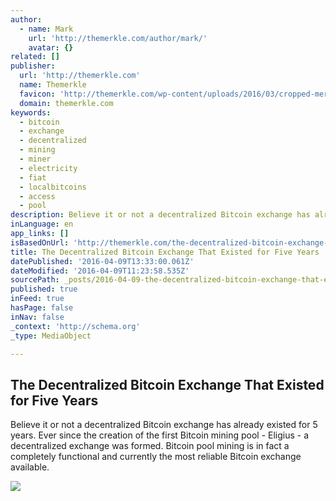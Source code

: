 ```yaml
---
author:
  - name: Mark
    url: 'http://themerkle.com/author/mark/'
    avatar: {}
related: []
publisher:
  url: 'http://themerkle.com'
  name: Themerkle
  favicon: 'http://themerkle.com/wp-content/uploads/2016/03/cropped-merkle-white-1-192x192.png'
  domain: themerkle.com
keywords:
  - bitcoin
  - exchange
  - decentralized
  - mining
  - miner
  - electricity
  - fiat
  - localbitcoins
  - access
  - pool
description: Believe it or not a decentralized Bitcoin exchange has already existed for 5 years. Ever since the creation of the first Bitcoin mining pool - Eligius - a decentralized exchange was formed. Bitcoin pool mining is in fact a completely functional and currently the most reliable Bitcoin exchange available.
inLanguage: en
app_links: []
isBasedOnUrl: 'http://themerkle.com/the-decentralized-bitcoin-exchange-that-existed-for-five-years/'
title: The Decentralized Bitcoin Exchange That Existed for Five Years
datePublished: '2016-04-09T13:33:00.061Z'
dateModified: '2016-04-09T11:23:58.535Z'
sourcePath: _posts/2016-04-09-the-decentralized-bitcoin-exchange-that-existed-for-five-yea.md
published: true
inFeed: true
hasPage: false
inNav: false
_context: 'http://schema.org'
_type: MediaObject

---
```

<article style=""><h1>The Decentralized Bitcoin Exchange That Existed for Five Years</h1><p>Believe it or not a decentralized Bitcoin exchange has already existed for 5 years. Ever since the creation of the first Bitcoin mining pool - Eligius - a decentralized exchange was formed. Bitcoin pool mining is in fact a completely functional and currently the most reliable Bitcoin exchange available.</p><img src="http://themerkle.com/wp-content/uploads/2016/04/decentralized-exchange-featured.jpg" /></article>